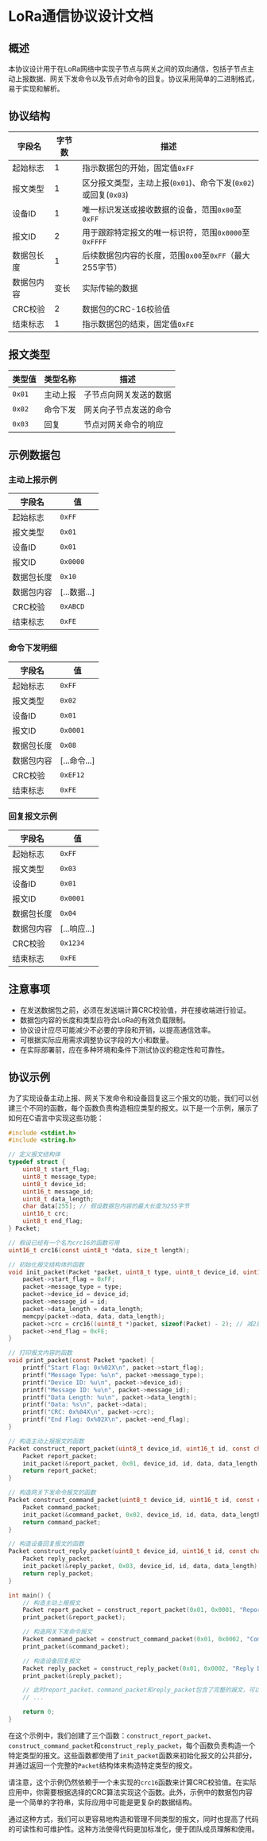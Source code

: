 <!--
 Copyright (C) 2024 wwhai

 This program is free software: you can redistribute it and/or modify
 it under the terms of the GNU Affero General Public License as
 published by the Free Software Foundation, either version 3 of the
 License, or (at your option) any later version.

 This program is distributed in the hope that it will be useful,
 but WITHOUT ANY WARRANTY; without even the implied warranty of
 MERCHANTABILITY or FITNESS FOR A PARTICULAR PURPOSE.  See the
 GNU Affero General Public License for more details.

 You should have received a copy of the GNU Affero General Public License
 along with this program.  If not, see <https://www.gnu.org/licenses/>.
-->


# LoRa通信协议设计文档

## 概述

本协议设计用于在LoRa网络中实现子节点与网关之间的双向通信，包括子节点主动上报数据、网关下发命令以及节点对命令的回复。协议采用简单的二进制格式，易于实现和解析。

## 协议结构

| 字段名     | 字节数 | 描述                                                           |
| ---------- | ------ | -------------------------------------------------------------- |
| 起始标志   | 1      | 指示数据包的开始，固定值`0xFF`                                 |
| 报文类型   | 1      | 区分报文类型，主动上报(`0x01`)、命令下发(`0x02`)或回复(`0x03`) |
| 设备ID     | 1      | 唯一标识发送或接收数据的设备，范围`0x00`至`0xFF`               |
| 报文ID     | 2      | 用于跟踪特定报文的唯一标识符，范围`0x0000`至`0xFFFF`           |
| 数据包长度 | 1      | 后续数据包内容的长度，范围`0x00`至`0xFF`（最大255字节）        |
| 数据包内容 | 变长   | 实际传输的数据                                                 |
| CRC校验    | 2      | 数据包的CRC-16校验值                                           |
| 结束标志   | 1      | 指示数据包的结束，固定值`0xFE`                                 |

## 报文类型

| 类型值 | 类型名称 | 描述                   |
| ------ | -------- | ---------------------- |
| `0x01` | 主动上报 | 子节点向网关发送的数据 |
| `0x02` | 命令下发 | 网关向子节点发送的命令 |
| `0x03` | 回复     | 节点对网关命令的响应   |

## 示例数据包

### 主动上报示例

| 字段名     | 值           |
| ---------- | ------------ |
| 起始标志   | `0xFF`       |
| 报文类型   | `0x01`       |
| 设备ID     | `0x01`       |
| 报文ID     | `0x0000`     |
| 数据包长度 | `0x10`       |
| 数据包内容 | [...数据...] |
| CRC校验    | `0xABCD`     |
| 结束标志   | `0xFE`       |

### 命令下发明细

| 字段名     | 值           |
| ---------- | ------------ |
| 起始标志   | `0xFF`       |
| 报文类型   | `0x02`       |
| 设备ID     | `0x01`       |
| 报文ID     | `0x0001`     |
| 数据包长度 | `0x08`       |
| 数据包内容 | [...命令...] |
| CRC校验    | `0xEF12`     |
| 结束标志   | `0xFE`       |

### 回复报文示例

| 字段名     | 值           |
| ---------- | ------------ |
| 起始标志   | `0xFF`       |
| 报文类型   | `0x03`       |
| 设备ID     | `0x01`       |
| 报文ID     | `0x0001`     |
| 数据包长度 | `0x04`       |
| 数据包内容 | [...响应...] |
| CRC校验    | `0x1234`     |
| 结束标志   | `0xFE`       |

## 注意事项

- 在发送数据包之前，必须在发送端计算CRC校验值，并在接收端进行验证。
- 数据包内容的长度和类型应符合LoRa的有效负载限制。
- 协议设计应尽可能减少不必要的字段和开销，以提高通信效率。
- 可根据实际应用需求调整协议字段的大小和数量。
- 在实际部署前，应在多种环境和条件下测试协议的稳定性和可靠性。

## 协议示例
为了实现设备主动上报、网关下发命令和设备回复这三个报文的功能，我们可以创建三个不同的函数，每个函数负责构造相应类型的报文。以下是一个示例，展示了如何在C语言中实现这些功能：

```c
#include <stdint.h>
#include <string.h>

// 定义报文结构体
typedef struct {
    uint8_t start_flag;
    uint8_t message_type;
    uint8_t device_id;
    uint16_t message_id;
    uint8_t data_length;
    char data[255]; // 假设数据包内容的最大长度为255字节
    uint16_t crc;
    uint8_t end_flag;
} Packet;

// 假设已经有一个名为crc16的函数可用
uint16_t crc16(const uint8_t *data, size_t length);

// 初始化报文结构体的函数
void init_packet(Packet *packet, uint8_t type, uint8_t device_id, uint16_t id, const char *data, size_t data_length) {
    packet->start_flag = 0xFF;
    packet->message_type = type;
    packet->device_id = device_id;
    packet->message_id = id;
    packet->data_length = data_length;
    memcpy(packet->data, data, data_length);
    packet->crc = crc16((uint8_t *)packet, sizeof(Packet) - 2); // 减2是为了排除end_flag和crc字段
    packet->end_flag = 0xFE;
}

// 打印报文内容的函数
void print_packet(const Packet *packet) {
    printf("Start Flag: 0x%02X\n", packet->start_flag);
    printf("Message Type: %u\n", packet->message_type);
    printf("Device ID: %u\n", packet->device_id);
    printf("Message ID: %u\n", packet->message_id);
    printf("Data Length: %u\n", packet->data_length);
    printf("Data: %s\n", packet->data);
    printf("CRC: 0x%04X\n", packet->crc);
    printf("End Flag: 0x%02X\n", packet->end_flag);
}

// 构造主动上报报文的函数
Packet construct_report_packet(uint8_t device_id, uint16_t id, const char *data, size_t data_length) {
    Packet report_packet;
    init_packet(&report_packet, 0x01, device_id, id, data, data_length);
    return report_packet;
}

// 构造网关下发命令报文的函数
Packet construct_command_packet(uint8_t device_id, uint16_t id, const char *data, size_t data_length) {
    Packet command_packet;
    init_packet(&command_packet, 0x02, device_id, id, data, data_length);
    return command_packet;
}

// 构造设备回复报文的函数
Packet construct_reply_packet(uint8_t device_id, uint16_t id, const char *data, size_t data_length) {
    Packet reply_packet;
    init_packet(&reply_packet, 0x03, device_id, id, data, data_length);
    return reply_packet;
}

int main() {
    // 构造主动上报报文
    Packet report_packet = construct_report_packet(0x01, 0x0001, "Report Data", strlen("Report Data"));
    print_packet(&report_packet);

    // 构造网关下发命令报文
    Packet command_packet = construct_command_packet(0x01, 0x0002, "Command Data", strlen("Command Data"));
    print_packet(&command_packet);

    // 构造设备回复报文
    Packet reply_packet = construct_reply_packet(0x01, 0x0002, "Reply Data", strlen("Reply Data"));
    print_packet(&reply_packet);

    // 此时report_packet、command_packet和reply_packet包含了完整的报文，可以发送给LoRa模块
    // ...

    return 0;
}
```

在这个示例中，我们创建了三个函数：`construct_report_packet`、`construct_command_packet`和`construct_reply_packet`，每个函数负责构造一个特定类型的报文。这些函数都使用了`init_packet`函数来初始化报文的公共部分，并通过返回一个完整的`Packet`结构体来构造特定类型的报文。

请注意，这个示例仍然依赖于一个未实现的`crc16`函数来计算CRC校验值。在实际应用中，你需要根据选择的CRC算法实现这个函数。此外，示例中的数据包内容是一个简单的字符串，实际应用中可能是更复杂的数据结构。

通过这种方式，我们可以更容易地构造和管理不同类型的报文，同时也提高了代码的可读性和可维护性。这种方法使得代码更加标准化，便于团队成员理解和使用。